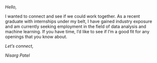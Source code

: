 
_Hello,_

I wanted to connect and see if we could work together. As a recent graduate with internships under my belt, I have gained industry exposure and am currently seeking employment in the field of data analysis and machine learning. If you have time, I’d like to see if I’m a good fit for any openings that you know about.

_Let’s connect,_ 

_Nisarg Patel_



